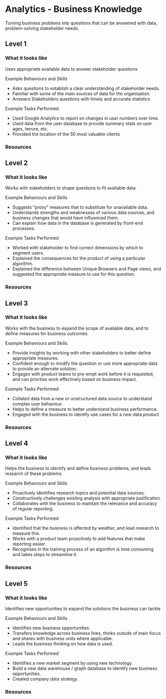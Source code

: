 # Analytics - Business Knowledge


Turning business problems into questions that can be answered with data, problem-solving stakeholder needs.

## Level 1

### What it looks like

Uses appropriate available data to answer stakeholder questions	

Example Behaviours and Skills
- Asks questions to establish a clear understanding of stakeholder needs.
- Familiar with some of the main sources of data for the organisation.
- Answers Stakeholders questions with timely and accurate statistics

Example Tasks Performed
- Used Google Analytics to report on changes in user numbers over time.
- Used data from the user database to provide summary stats on user ages, tenure, etc.
- Provided the location of the 50 most valuable clients

### Resources

## Level 2

### What it looks like

Works with stakeholders to shape questions to fit available data.	

Example Behaviours and Skills
- Suggests "proxy" measures that to substitute for unavailable data.
- Understands strengths and weaknesses of various data sources, and business changes that would have influenced them.
- Can explain how data in the database is generated by front-end processes.

Example Tasks Performed
- Worked with stakeholder to find correct dimensions by which to segment users.
- Explained the consequences for the product of using a particular algorithm.
- Explained the difference between Unique Browsers and Page views, and suggested the appropriate measure to use for this question.

### Resources

## Level 3

### What it looks like

Works with the business to expand the scope of available data, and to define measures for business outcomes.	

Example Behaviours and Skills
- Provide insights by working with other stakeholders to better define appropriate measures.
- Confident enough to modify the question or use more appropriate data to provide an alternate solution.
- Engages with product teams to pre-empt work before it is requested, and can priortise work effectively based on business impact.

Example Tasks Performed
- Collated data from a new or unstructured data source to understand complex user behaviour.
- Helps to define a measure to better understand business performance.
- Engaged with the business to identify use cases for a new data product

### Resources

## Level 4

### What it looks like

Helps the business to identify and define business problems, and leads research of these problems	

Example Behaviours and Skills
- Proactively identifies research topics and potential data sources.
- Constructively challenges existing analysis with appropriate justification.
- Collaborates with the business to maintain the relevance and accuracy of regular reporting.

Example Tasks Performed
- Identified that the business is affected by weather, and lead research to measure this.
- Works with a product team proactively to add features that make reporting easier.
- Recognises in the training process of an algorithm is time consuming and takes steps to streamline it.

### Resources

## Level 5

### What it looks like

Identifies new opportunities to expand the solutions the business can tackle	

Example Behaviours and Skills
- Identifies new business opportunities.
- Transfers knowledge across business lines, thinks outside of main focus and shares with business units where applicable.
- Leads the business thinking on how data is used.

Example Tasks Performed
- Identifies a new market segment by using new technology.
- Build a new data warehouse / graph database to identify new business opportunities.
- Created company data strategy.

### Resources